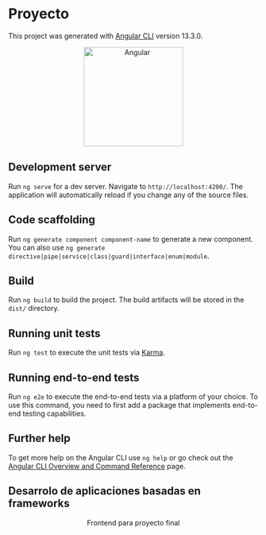 # Proyecto


This project was generated with [Angular CLI](https://github.com/angular/angular-cli) version 13.3.0.


<p style = "text-align:center;"><img src="https://user-images.githubusercontent.com/83378042/161823244-6e32b848-8610-4dcf-aae4-76d170474528.png" alt="Angular" width="200px"></p>


## Development server

Run `ng serve` for a dev server. Navigate to `http://localhost:4200/`. The application will automatically reload if you change any of the source files.

## Code scaffolding

Run `ng generate component component-name` to generate a new component. You can also use `ng generate directive|pipe|service|class|guard|interface|enum|module`.

## Build

Run `ng build` to build the project. The build artifacts will be stored in the `dist/` directory.

## Running unit tests

Run `ng test` to execute the unit tests via [Karma](https://karma-runner.github.io).

## Running end-to-end tests

Run `ng e2e` to execute the end-to-end tests via a platform of your choice. To use this command, you need to first add a package that implements end-to-end testing capabilities.

## Further help

To get more help on the Angular CLI use `ng help` or go check out the [Angular CLI Overview and Command Reference](https://angular.io/cli) page.

## Desarrolo de aplicaciones basadas en frameworks

<center><p> Frontend para proyecto final </p></center>
